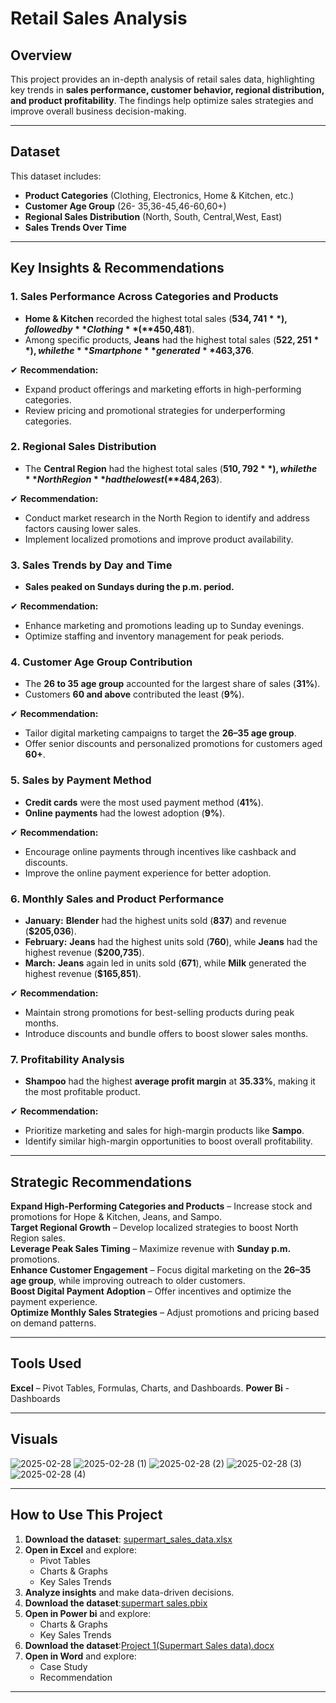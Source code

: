 # **Retail Sales Analysis**  

## **Overview**  
This project provides an in-depth analysis of retail sales data, highlighting key trends in **sales performance, customer behavior, regional distribution, and product profitability**. The findings help optimize sales strategies and improve overall business decision-making.  

---

## **Dataset**  
This dataset includes:  
- **Product Categories** (Clothing, Electronics, Home & Kitchen, etc.)  
- **Customer Age Group** (26- 35,36-45,46-60,60+)  
- **Regional Sales Distribution** (North, South, Central,West, East)  
- **Sales Trends Over Time**  

---

## **Key Insights & Recommendations**  

### **1. Sales Performance Across Categories and Products**  
- **Home & Kitchen** recorded the highest total sales (**$534,741**), followed by **Clothing** (**$450,481**).  
- Among specific products, **Jeans** had the highest total sales (**$522,251**), while the **Smartphone** generated **$463,376**.  

✔ **Recommendation:**  
- Expand product offerings and marketing efforts in high-performing categories.  
- Review pricing and promotional strategies for underperforming categories.  

### **2. Regional Sales Distribution**  
- The **Central Region** had the highest total sales (**$510,792**), while the **North Region** had the lowest (**$484,263**).  

✔ **Recommendation:**  
- Conduct market research in the North Region to identify and address factors causing lower sales.  
- Implement localized promotions and improve product availability.  

### **3. Sales Trends by Day and Time**  
- **Sales peaked on Sundays during the p.m. period.**  

✔ **Recommendation:**  
- Enhance marketing and promotions leading up to Sunday evenings.  
- Optimize staffing and inventory management for peak periods.  

### **4. Customer Age Group Contribution**  
- The **26 to 35 age group** accounted for the largest share of sales (**31%**).  
- Customers **60 and above** contributed the least (**9%**).  

✔ **Recommendation:**  
- Tailor digital marketing campaigns to target the **26–35 age group**.  
- Offer senior discounts and personalized promotions for customers aged **60+**.  

### **5. Sales by Payment Method**  
- **Credit cards** were the most used payment method (**41%**).  
- **Online payments** had the lowest adoption (**9%**).  

✔ **Recommendation:**  
- Encourage online payments through incentives like cashback and discounts.  
- Improve the online payment experience for better adoption.  

### **6. Monthly Sales and Product Performance**  
- **January:** **Blender** had the highest units sold (**837**) and revenue (**$205,036**).  
- **February:** **Jeans** had the highest units sold (**760**), while **Jeans** had the highest revenue (**$200,735**).  
- **March:** **Jeans** again led in units sold (**671**), while **Milk** generated the highest revenue (**$165,851**).  

✔ **Recommendation:**  
- Maintain strong promotions for best-selling products during peak months.  
- Introduce discounts and bundle offers to boost slower sales months.  

### **7. Profitability Analysis**  
- **Shampoo** had the highest **average profit margin** at **35.33%**, making it the most profitable product.  

✔ **Recommendation:**  
- Prioritize marketing and sales for high-margin products like **Sampo**.  
- Identify similar high-margin opportunities to boost overall profitability.  

---

## **Strategic Recommendations**  
**Expand High-Performing Categories and Products** – Increase stock and promotions for Hope & Kitchen, Jeans, and Sampo.  
**Target Regional Growth** – Develop localized strategies to boost North Region sales.  
**Leverage Peak Sales Timing** – Maximize revenue with **Sunday p.m.** promotions.  
**Enhance Customer Engagement** – Focus digital marketing on the **26–35 age group**, while improving outreach to older customers.  
**Boost Digital Payment Adoption** – Offer incentives and optimize the payment experience.  
 **Optimize Monthly Sales Strategies** – Adjust promotions and pricing based on demand patterns.  

---

## **Tools Used**  
**Excel** – Pivot Tables, Formulas, Charts, and Dashboards.
**Power Bi** - Dashboards 

---

## **Visuals**  
![2025-02-28](https://github.com/user-attachments/assets/28c0fcf1-327e-41a5-8a23-6ce342b89277)
![2025-02-28 (1)](https://github.com/user-attachments/assets/da8d16e4-4c27-440f-9841-ac8801b94505)
![2025-02-28 (2)](https://github.com/user-attachments/assets/cfee8e8a-4275-4210-bb2d-bbae36a07fbc)
![2025-02-28 (3)](https://github.com/user-attachments/assets/74cd1ca2-1301-422e-966b-d49c17b842af)
![2025-02-28 (4)](https://github.com/user-attachments/assets/2b25225c-007a-4dc9-9f42-4db05d91088c)


---

## **How to Use This Project**  
1. **Download the dataset**: [supermart_sales_data.xlsx](#)  
2. **Open in Excel** and explore:  
   - Pivot Tables  
   - Charts & Graphs  
   - Key Sales Trends  
3. **Analyze insights** and make data-driven decisions.
4. **Download the dataset**:[supermart sales.pbix](#)
5. **Open in Power bi** and explore: 
   - Charts & Graphs  
   - Key Sales Trends
6. **Download the dataset**:[Project 1(Supermart Sales data).docx](#)
7. **Open in Word** and explore:
   - Case Study
   - Recommendation 

---
